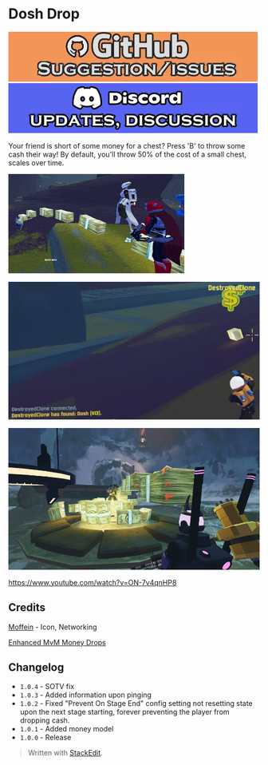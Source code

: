 ﻿
# Dosh Drop

[![github issues/request link](https://raw.githubusercontent.com/DestroyedClone/PoseHelper/master/PoseHelper/github_link.webp)](https://github.com/DestroyedClone/PoseHelper/issues) [![discord invite](https://raw.githubusercontent.com/DestroyedClone/PoseHelper/master/PoseHelper/discord_link.webp)](https://discord.gg/DpHu3qXMHK)

Your friend is short of some money for a chest? Press 'B' to throw some cash their way! By default, you'll throw 50% of the cost of a small chest, scales over time.

![mercenary throwing money at huntress and artificer](https://github.com/DestroyedClone/PoseHelper/blob/master/ShareYourMoney/dosh2.gif?raw=true)

![pinging preview](https://raw.githubusercontent.com/DestroyedClone/PoseHelper/master/ShareYourMoney/doshping.webp)

![sniper paying his finbrat](https://raw.githubusercontent.com/DestroyedClone/PoseHelper/master/ShareYourMoney/finbrat.webp)


https://www.youtube.com/watch?v=ON-7v4qnHP8

## Credits
[Moffein](https://thunderstore.io/package/Moffein/) - Icon, Networking

[Enhanced MvM Money Drops](https://steamcommunity.com/sharedfiles/filedetails/?id=695184078)

## Changelog

* `1.0.4` - SOTV fix
* `1.0.3` - Added information upon pinging
* `1.0.2` - Fixed "Prevent On Stage End" config setting not resetting state upon the next stage starting, forever preventing the player from dropping cash.
* `1.0.1` - Added money model
* `1.0.0` - Release

> Written with [StackEdit](https://stackedit.io/).